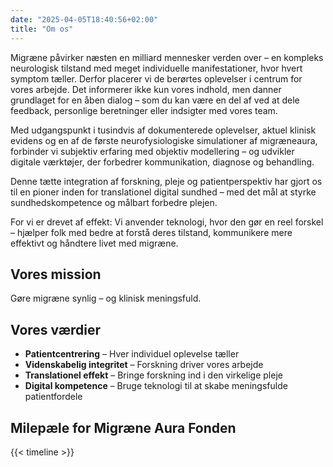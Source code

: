 ```yaml
---
date: "2025-04-05T18:40:56+02:00"
title: "Om os"
---
```


Migræne påvirker næsten en milliard mennesker verden over – en kompleks neurologisk tilstand med meget individuelle manifestationer, hvor hvert symptom tæller. Derfor placerer vi de berørtes oplevelser i centrum for vores arbejde. Det informerer ikke kun vores indhold, men danner grundlaget for en åben dialog – som du kan være en del af ved at dele feedback, personlige beretninger eller indsigter med vores team.

Med udgangspunkt i tusindvis af dokumenterede oplevelser, aktuel klinisk evidens og en af de første neurofysiologiske simulationer af migræneaura, forbinder vi subjektiv erfaring med objektiv modellering – og udvikler digitale værktøjer, der forbedrer kommunikation, diagnose og behandling.

Denne tætte integration af forskning, pleje og patientperspektiv har gjort os til en pioner inden for translationel digital sundhed – med det mål at styrke sundhedskompetence og målbart forbedre plejen.

For vi er drevet af effekt: Vi anvender teknologi, hvor den gør en reel forskel – hjælper folk med bedre at forstå deres tilstand, kommunikere mere effektivt og håndtere livet med migræne.

## Vores mission

Gøre migræne synlig – og klinisk meningsfuld.

## Vores værdier

- **Patientcentrering** – Hver individuel oplevelse tæller
- **Videnskabelig integritet** – Forskning driver vores arbejde
- **Translationel effekt** – Bringe forskning ind i den virkelige pleje
- **Digital kompetence** – Bruge teknologi til at skabe meningsfulde patientfordele

## Milepæle for Migræne Aura Fonden

{{< timeline >}}

